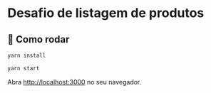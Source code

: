 # Desafio de listagem de produtos


## 🚀 Como rodar


```bash
yarn install

yarn start
```
Abra [http://localhost:3000](http://localhost:3000) no seu navegador.

